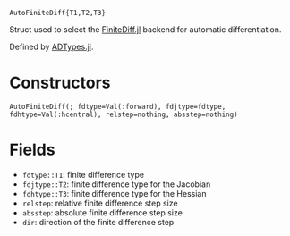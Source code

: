 ```
AutoFiniteDiff{T1,T2,T3}
```

Struct used to select the [FiniteDiff.jl](https://github.com/JuliaDiff/FiniteDiff.jl) backend for automatic differentiation.

Defined by [ADTypes.jl](https://github.com/SciML/ADTypes.jl).

# Constructors

```
AutoFiniteDiff(; fdtype=Val(:forward), fdjtype=fdtype, fdhtype=Val(:hcentral), relstep=nothing, absstep=nothing)
```

# Fields

  * `fdtype::T1`: finite difference type
  * `fdjtype::T2`: finite difference type for the Jacobian
  * `fdhtype::T3`: finite difference type for the Hessian
  * `relstep`: relative finite difference step size
  * `absstep`: absolute finite difference step size
  * `dir`: direction of the finite difference step
